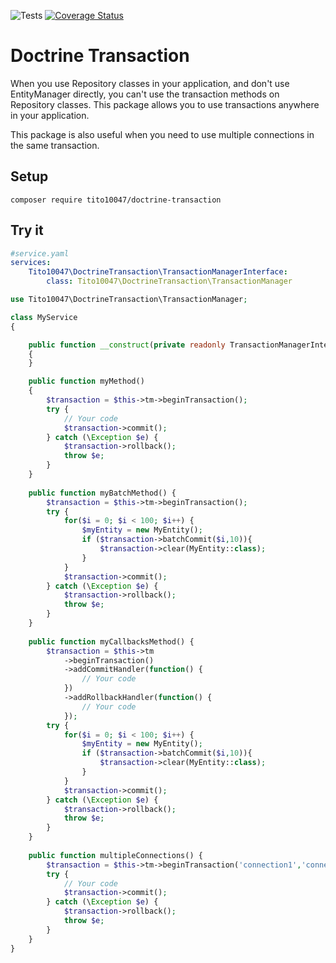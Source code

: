 ![Tests](https://github.com/tito10047/doctrine-transaction/actions/workflows/unit-test.yml/badge.svg)
[![Coverage Status](https://coveralls.io/repos/github/tito10047/doctrine-transaction/badge.svg?branch=main)](https://coveralls.io/github/tito10047/doctrine-transaction?branch=main)

# Doctrine Transaction

When you use Repository classes in your application, and don't use EntityManager directly, 
you can't use the transaction methods on Repository classes. 
This package allows you to use transactions anywhere in your application.

This package is also useful when you need to use multiple connections in the same transaction.

## Setup

```
composer require tito10047/doctrine-transaction
```

## Try it

```yaml
#service.yaml
services:
    Tito10047\DoctrineTransaction\TransactionManagerInterface:
        class: Tito10047\DoctrineTransaction\TransactionManager
```

```php
use Tito10047\DoctrineTransaction\TransactionManager;

class MyService
{

    public function __construct(private readonly TransactionManagerInterface $tm)
    {
    }

    public function myMethod()
    {
        $transaction = $this->tm->beginTransaction();
        try {
            // Your code
            $transaction->commit();
        } catch (\Exception $e) {
            $transaction->rollback();
            throw $e;
        }
    }
    
    public function myBatchMethod() {
        $transaction = $this->tm->beginTransaction();
        try {
            for($i = 0; $i < 100; $i++) {
                $myEntity = new MyEntity();
                if ($transaction->batchCommit($i,10)){
                    $transaction->clear(MyEntity::class);
                }
            }
            $transaction->commit();
        } catch (\Exception $e) {
            $transaction->rollback();
            throw $e;
        }    
    }
    
    public function myCallbacksMethod() {
        $transaction = $this->tm
            ->beginTransaction()
            ->addCommitHandler(function() {
                // Your code
            })
            ->addRollbackHandler(function() {
                // Your code
            });
        try {
            for($i = 0; $i < 100; $i++) {
                $myEntity = new MyEntity();
                if ($transaction->batchCommit($i,10)){
                    $transaction->clear(MyEntity::class);
                }
            }
            $transaction->commit();
        } catch (\Exception $e) {
            $transaction->rollback();
            throw $e;
        }
    }
    
    public function multipleConnections() {
        $transaction = $this->tm->beginTransaction('connection1','connection2');
        try {
            // Your code
            $transaction->commit();
        } catch (\Exception $e) {
            $transaction->rollback();
            throw $e;
        }
    }
}

```
